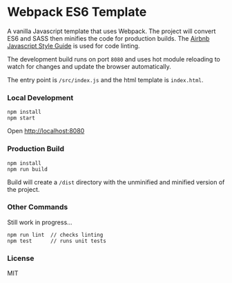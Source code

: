 # Webpack ES6 Template

A vanilla Javascript template that uses Webpack. The project will convert ES6 and SASS then minifies the code for production builds. The [Airbnb Javascript Style Guide](https://github.com/airbnb/javascript) is used for code linting.

The development build runs on port `8080` and uses hot module reloading to watch for changes and update the browser automatically.

The entry point is `/src/index.js` and the html template is `index.html`.

### Local Development
```
npm install
npm start
```

Open [http://localhost:8080](http://localhost:8080)

### Production Build

```
npm install
npm run build
```

Build will create a `/dist` directory with the unminified and minified version of the project.

### Other Commands

Still work in progress...

``` 
npm run lint  // checks linting
npm test      // runs unit tests
```

### License

MIT
